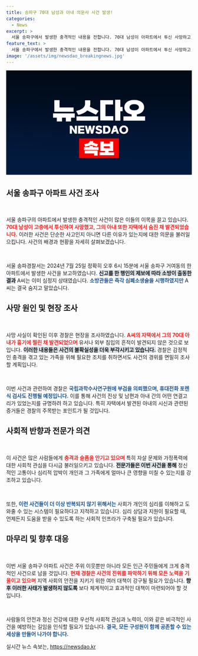 ```yaml
---
title: 송파구 70대 남성과 아내 의문사 사건 발생!
categories:
  - News
excerpt: >
  서울 송파구에서 발생한 충격적인 내용을 전합니다. 70대 남성이 아파트에서 투신 사망하고, 그의 아내는 집에서 흉기에 찔려 발견되었습니다. 유서도 없고 외부 침입의 흔적도 없는 이 미스터리한 사건의 진실은 무엇일까요?
feature_text: >
  서울 송파구에서 발생한 충격적인 내용을 전합니다. 70대 남성이 아파트에서 투신 사망하고, 그의 아내는 집에서 흉기에 찔려 발견되었습니다. 유서도 없고 외부 침입의 흔적도 없는 이 미스터리한 사건의 진실은 무엇일까요?
image: '/assets/img/newsdao_breakingnews.jpg'
---
```


<p><img src="/assets/img/newsdao_breakingnews.jpg" alt="cryptoinkorea 속보" /></p>

<h2 data-ke-size="size26">서울 송파구 아파트 사건 조사</h2>

<p data-ke-size="size16">&nbsp;</p>   

<p>서울 송파구의 아파트에서 발생한 충격적인 사건이 많은 이들의 이목을 끌고 있습니다. <b><span style="color: #ee2323;">70대 남성이 고층에서 투신하여 사망했고, 그의 아내 또한 자택에서 숨진 채 발견되었습니다.</span></b> 이러한 사건은 단순한 사고인지 아니면 다른 이유가 있는지에 대한 의문을 불러일으킵니다. 사건의 배경과 현황을 자세히 살펴보겠습니다.</p>

<p data-ke-size="size16">&nbsp;</p>  

<p>서울 송파경찰서는 2024년 7월 25일 정확히 오후 6시 15분에 서울 송파구 거여동의 한 아파트에서 발생한 사건을 보고하였습니다. <b><span style="background-color: #21538527;">신고를 한 행인의 제보에 따라 소방이 출동한 결과</span></b> A씨는 이미 심정지 상태였습니다. <b><span style="color: #1a5490;">소방관들은 즉각 심폐소생술을 시행하였지만</span></b> A씨는 결국 숨지고 말았습니다.</p>

<h2 data-ke-size="size26">사망 원인 및 현장 조사</h2>

<p data-ke-size="size16">&nbsp;</p>  

<p>사망 사실이 확인된 이후 경찰은 현장을 조사하였습니다. <b><span style="color: #ee2323;">A씨의 자택에서 그의 70대 아내가 흉기에 찔린 채 발견되었으며</span></b> 유서나 외부 침입의 흔적이 발견되지 않은 것으로 보입니다. <b><span style="background-color: #21538527;">이러한 내용들은 사건의 불확실성을 더욱 부각시키고 있습니다.</span></b> 경찰은 감정적인 충격을 겪고 있는 가족을 위해 필요한 조치를 취하면서도 사건의 경위를 면밀히 조사할 계획입니다.</p>

<p data-ke-size="size16">&nbsp;</p>  

<p>이번 사건과 관련하여 경찰은 <b><span style="color: #1a5490;">국립과학수사연구원에 부검을 의뢰했으며, 휴대전화 포렌식 검사도 진행될 예정입니다.</span></b> 이를 통해 사건의 진상 및 남편과 아내 간의 어떤 연결고리가 있었는지를 규명하려 하고 있습니다. 특히 자택에서 발견된 아내의 시신과 관련된 증거들은 경찰의 주목받는 포인트가 될 것입니다.</p>

<h2 data-ke-size="size26">사회적 반향과 전문가 의견</h2>

<p data-ke-size="size16">&nbsp;</p>  

<p>이 사건은 많은 사람들에게 <b><span style="color: #ee2323;">충격과 슬픔을 안기고 있으며</span></b> 특히 자살 문제와 가정폭력에 대한 사회적 관심을 다시금 불러일으키고 있습니다. <b><span style="background-color: #21538527;">전문가들은 이번 사건을 통해</span></b> 정신적인 고통이나 심리적 압박이 개인과 그 가족에게 얼마나 큰 영향을 미칠 수 있는지를 강조하고 있습니다. </p>

<p data-ke-size="size16">&nbsp;</p>  

<p>또한, <b><span style="color: #1a5490;">이런 사건들이 더 이상 반복되지 않기 위해서는</span></b> 사회가 개인의 심리를 이해하고 도와줄 수 있는 시스템이 필요하다고 지적하고 있습니다. 심리 상담과 지원이 필요할 때, 언제든지 도움을 받을 수 있도록 하는 사회적 인프라가 구축될 필요가 있습니다.</p>

<h2 data-ke-size="size26">마무리 및 향후 대응</h2>

<p data-ke-size="size16">&nbsp;</p>  

<p>이번 서울 송파구 아파트 사건은 주위 이웃뿐만 아니라 모든 인근 주민들에게 크게 충격적인 사건으로 남을 것입니다. <b><span style="color: #ee2323;">현재 경찰은 사건의 진위를 파악하기 위해 모든 노력을 기울이고 있으며</span></b> 지역 사회의 안전을 지키기 위한 여러 대책이 강구될 필요가 있습니다. <b><span style="background-color: #21538527;">향후 이러한 사태가 발생하지 않도록</span></b> 보다 체계적이고 효과적인 대책이 마련되어야 할 것입니다.</p>

<p data-ke-size="size16">&nbsp;</p>  

<p>사람들의 안전과 정신 건강에 대한 우선적 사회적 관심과 노력이, 이와 같은 비극적인 사건을 예방하는 길임을 인식할 필요가 있습니다. <b><span style="color: #1a5490;">결국, 모든 구성원이 함께 공존할 수 있는 세상을 만들어 나가야 합니다.</span></b></p>
실시간 뉴스 속보는, <a href="https://newsdao.kr" rel="dofollow">https://newsdao.kr</a>


